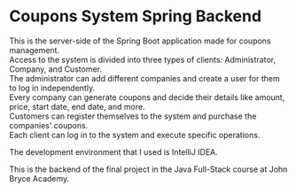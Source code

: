 # Coupons System Spring Backend

This is the server-side of the Spring Boot application made for coupons management.\
Access to the system is divided into three types of clients: Administrator, Company, and Customer.\
The administrator can add different companies and create a user for them to log in independently.\
Every company can generate coupons and decide their details like amount, price, start date, end date, and more.\
Customers can register themselves to the system and purchase the companies' coupons.\
Each client can log in to the system and execute specific operations.

The development environment that I used is IntelliJ IDEA.

This is the backend of the final project in the Java Full-Stack course at John Bryce Academy.
